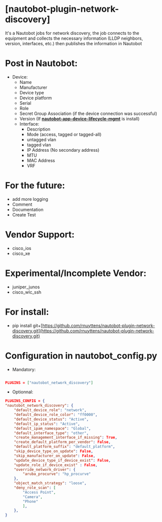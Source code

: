 
# [nautobot-plugin-network-discovery]

It's a Nautobot jobs for network discovery, the job connects to the equipment and collects the necessary information (LLDP neighbors, version, interfaces, etc.) then publishes the information in Nautobot
# Post in Nautobot:
- Device:
	- Name
	- Manufacturer
	- Device type
	- Device platform
	- Serial
	- Role
	- Secret Group Association (if the device connection was successful)
	- Version (If **[nautobot-app-device-lifecycle-mgmt](https://github.com/nautobot/nautobot-app-device-lifecycle-mgmt)** is install)
	- Interface:
		- Description
		- Mode (access, tagged or tagged-all)
		- untagged vlan
		- tagged vlan
		- IP Address (No secondary address) 
		- MTU
		- MAC Address
		- VRF



# For the future:

- add more logging
- Comment
- Documentation
- Create Test

# Vendor Support:

- cisco_ios
- cisco_xe

# Experimental/Incomplete Vendor:

- juniper_junos
- cisco_wlc_ssh

# For install:

- pip install git+[https://github.com/rnuyttens/nautobot-plugin-network-discovery.git](https://github.com/rnuyttens/nautobot-plugin-network-discovery.git)

# Configuration in nautobot_config.py

- Mandatory:

```json

PLUGINS = ["nautobot_network_discovery"]

```

- Optionnal:

```json
PLUGINS_CONFIG = {
"nautobot_network_discovery": {
	"default_device_role": "network",
	"default_device_role_color": "ff0000",
	"default_device_status": "Active",
	"default_ip_status": "Active",
	"default_ipam_namespace": "Global",
	"default_interface_type": "other",
	"create_management_interface_if_missing": True,
	"create_default_platform_per_vendor": False,
	"default_platform_suffix": "default_platform",
	"skip_device_type_on_update": False,
	"skip_manufacturer_on_update": False,
	"update_device_type_if_device_exist": False,
	"update_role_if_device_exist" : False,
	"override_network_driver": {
		"aruba_procurve": "hp_procurve"
	},
	"object_match_strategy": "loose",
	"deny_role_scan": [
		"Access Point",
		"Camera",
		"Phone"
		],
	}, 
}
```
